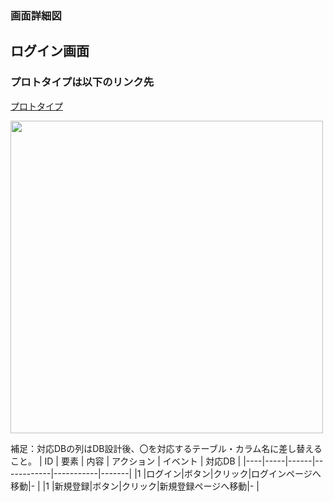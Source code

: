 ### 画面詳細図
## ログイン画面
### プロトタイプは以下のリンク先
[プロトタイプ](https://www.figma.com/file/5bAHMcKrDB8THLNT72si3d/%E7%94%BB%E9%9D%A2?node-id=0%3A1)

<img src="../img/iPhone 11 Pro Max - 2.png" width="500">

補足：対応DBの列はDB設計後、〇を対応するテーブル・カラム名に差し替えること。
| ID | 要素 | 内容 | アクション | イベント | 対応DB |
|----|-----|------|------------|-----------|-------|
|1   |ログイン|ボタン|クリック|ログインページへ移動|-       |
|1   |新規登録|ボタン|クリック|新規登録ページへ移動|-       |
